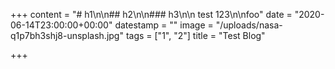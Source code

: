 +++
content = "# h1\n\n## h2\n\n### h3\n\n    test 123\n\nfoo"
date = "2020-06-14T23:00:00+00:00"
datestamp = ""
image = "/uploads/nasa-q1p7bh3shj8-unsplash.jpg"
tags = ["1", "2"]
title = "Test Blog"

+++
